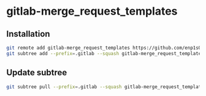 # gitlab-merge_request_templates

## Installation

```bash
git remote add gitlab-merge_request_templates https://github.com/enp1s0/gitlab-merge_request_templates
git subtree add --prefix=.gitlab --squash gitlab-merge_request_templates master
```

## Update subtree
```bash
git subtree pull --prefix=.gitlab --squash gitlab-merge_request_templates master 
```
